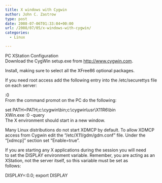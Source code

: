 ```yaml
---
title: X windows with Cygwin
author: John C. Zastrow
type: post
date: 2008-07-06T01:33:04+00:00
url: /2008/07/05/x-windows-with-cygwin/
categories:
  - Linux

---
```

PC XStation Configuration  
Download the CygWin setup.exe from http://www.cygwin.com.

Install, making sure to select all the XFree86 optional packages.

If you need root access add the following entry into the /etc/securettys file on each server:

<client-name>:0  
From the command promot on the PC do the following:

set PATH=PATH;c:\cygwin\bin;c:\cygwin\usr\X11R6\bin  
XWin.exe :0 -query <server-name>  
The X environment should start in a new window.

Many Linux distributions do not start XDMCP by default. To allow XDMCP  
access from Cygwin edit the &#8220;/etc/X11/gdm/gdm.conf&#8221; file. Under the  
&#8220;[xdmcp]&#8221; section set &#8220;Enable=true&#8221;.

If you are starting any X applications during the session you will need  
to set the DISPLAY environment variable. Remember, you are acting as an  
XStation, not the server itself, so this variable must be set as  
follows:

DISPLAY=<client-name>:0.0; export DISPLAY